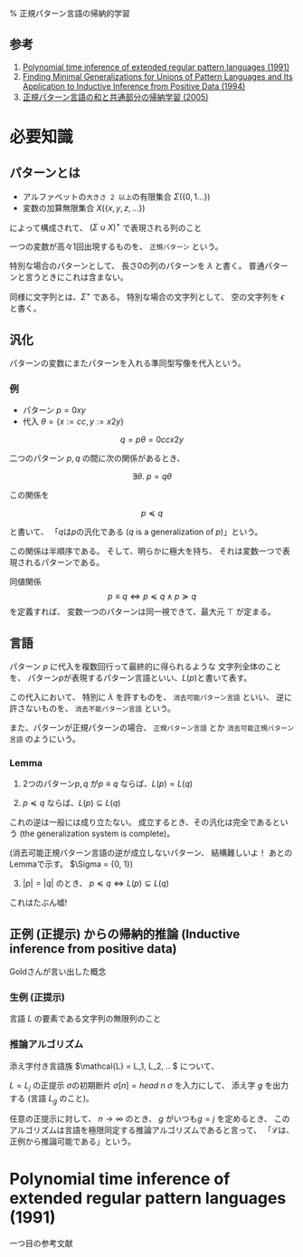% 正規パターン言語の帰納的学習

## 参考

1. [Polynomial time inference of extended regular pattern languages (1991)](http://download.springer.com/static/pdf/959/chp%3A10.1007%2F3-540-11980-9_19.pdf?auth66=1418886017_78227e06964f03a63867b1de96db7649&ext=.pdf)
1. [Finding Minimal Generalizations for Unions of Pattern Languages and Its Application to Inductive Inference from Positive Data (1994)](http://citeseerx.ist.psu.edu/viewdoc/summary?doi=10.1.1.52.5331)
1. [正規パターン言語の和と共通部分の帰納学習 (2005)](http://www.kurims.kyoto-u.ac.jp/~kyodo/kokyuroku/contents/pdf/1426-8.pdf)

# 必要知識

## パターンとは

- アルファベットの`大きさ 2 以上`の有限集合 $\Sigma (\{0, 1 ...\})$
- 変数の加算無限集合 $X (\{x, y, z, ...\})$

によって構成されて、
$(\Sigma \cup X)^+$
で表現される列のこと

一つの変数が高々1回出現するものを、
`正規パターン`
という。

特別な場合のパターンとして、
長さ0の列のパターンを $\lambda$ と書く。
普通パターンと言うときにこれは含まない。

同様に文字列とは、$\Sigma^+$ である。
特別な場合の文字列として、
空の文字列を $\epsilon$ と書く。

## 汎化

パターンの変数にまたパターンを入れる準同型写像を代入という。

### 例

- パターン $p = 0xy$
- 代入 $\theta = \{ x := cc, y := x2y \}$

$$q = p\theta = 0ccx2y$$

二つのパターン $p, q$ の間に次の関係があるとき、

$$\exists \theta .~ p = q\theta$$

この関係を

$$p \preceq q$$

と書いて、
「$q$は$p$の汎化である ($q$ is a generalization of $p$)」という。

この関係は半順序である。
そして、明らかに極大を持ち、
それは変数一つで表現されるパターンである。

同値関係
$$p \equiv q \iff p \preceq q \land p \succeq q$$
を定義すれば、
変数一つのパターンは同一視できて、最大元 $\top$ が定まる。

## 言語

パターン $p$ に代入を複数回行って最終的に得られるような
文字列全体のことを、
パターン$p$が表現するパターン言語といい、$L(p)$と書いて表す。

この代入において、
特別に $\lambda$ を許すものを、
`消去可能パターン言語`
といい、
逆に許さないものを、
`消去不能パターン言語`
という。

また、パターンが正規パターンの場合、
`正規パターン言語`
とか
`消去可能正規パターン言語`
のようにいう。

### Lemma

1. 2つのパターン$p, q$ が$p \equiv q$ ならば、$L(p) = L(q)$

2. $p \preceq q$ ならば、$L(p) \subseteq L(q)$

これの逆は一般には成り立たない。
成立するとき、その汎化は完全であるという (the generalization system is complete)。

(消去可能正規パターン言語の逆が成立しないパターン、
結構難しいよ！
あとのLemmaで示す。
$\Sigma = \{0, 1\})

3. $|p| = |q|$ のとき、 $p \preceq q \iff L(p) \subseteq L(q)$

これはたぶん嘘!

## 正例 (正提示) からの帰納的推論 (Inductive inference from positive data)

Goldさんが言い出した概念

### 生例 (正提示)

言語 $L$ の要素である文字列の無限列のこと

### 推論アルゴリズム

添え字付き言語族
$\mathcal{L} = L_1, L_2, .. $
について、

$L = L_j$
の正提示 $\sigma$の初期断片 $\sigma[n] = head ~ n~ \sigma$
を入力にして、
添え字 $g$ を出力する
(言語 $L_g$ のこと)。

任意の正提示に対して、
$n \rightarrow \infty$ のとき、
$g$
がいつも$g = j$ を定めるとき、
このアルゴリズムは言語を極限同定する推論アルゴリズムであると言って、
「$\mathcal{L}$は、正例から推論可能である」という。

# Polynomial time inference of extended regular pattern languages (1991)

一つ目の参考文献
